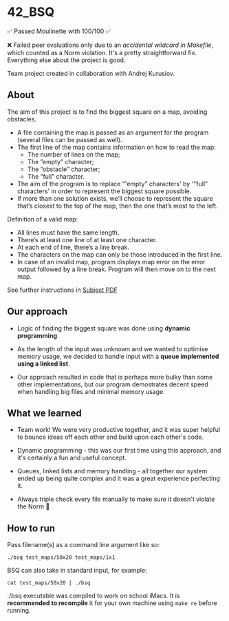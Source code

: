 # 42_BSQ

✅ Passed Moulinette with 100/100 ✅

❌ Failed peer evaluations only due to an *accidental wildcard in Makefile*, which counted as a Norm violation. It's a pretty straightforward fix. Everything else about the project is good.

Team project created in collaboration with Andrej Kurusiov.

## About

The aim of this project is to find the biggest square on a map, avoiding obstacles.

- A file containing the map is passed as an argument for the program (several files can be passed as well).
- The first line of the map contains information on how to read the map:
  - The number of lines on the map;
  - The ”empty” character;
  - The ”obstacle” character;
  - The ”full” character.
- The aim of the program is to replace '"empty" characters' by '"full" characters' in order to represent the biggest square possible.
- If more than one solution exists, we’ll choose to represent the square that’s closest to the top of the map, then the one that’s most to the left.

Definition of a valid map:
- All lines must have the same length.
- There’s at least one line of at least one character.
- At each end of line, there’s a line break.
- The characters on the map can only be those introduced in the first line.
- In case of an invalid map, program displays map error on the error output followed by a line break. Program will then move on to the next map.

See further instructions in [Subject PDF](https://github.com/pixelsnow/42_BSQ/blob/main/bsq.en.pdf)

## Our approach

- Logic of finding the biggest square was done using **dynamic programming**.

- As the length of the input was unknown and we wanted to optimise memory usage, we decided to handle input with a **queue implemented using a linked list**.

- Our approach resulted in code that is perhaps more bulky than some other implementations, but our program demostrates decent speed when handling big files and minimal memory usage.

## What we learned

- Team work! We were very productive together, and it was super helpful to bounce ideas off each other and build upon each other's code.

- Dynamic programming - this was our first time using this approach, and it's certainly a fun and useful concept.

- Queues, linked lists and memory handling - all together our system ended up being quite complex and it was a great experience perfecting it.

- Always triple check every file manually to make sure it doesn't violate the Norm 🥲

## How to run

Pass filename(s) as a command line argument like so:

`./bsq test_maps/50x20 test_maps/1x1`

BSQ can also take in standard input, for example:

`cat test_maps/50x20 | ./bsq `

./bsq executable was compiled to work on school iMacs. It is **recommended to recompile** it for your own machine using `make re` before running.

